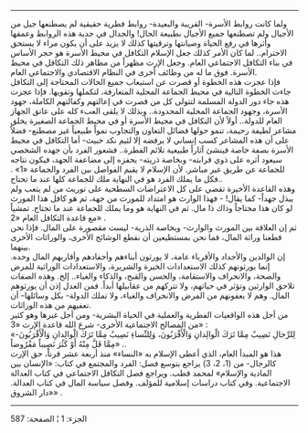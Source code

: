 ------------------------------------------------------------------------

ولما كانت روابط الأسرة- القريبة والبعيدة- روابط فطرية حقيقية لم يصطنعها
جيل من الأجيال ولم تصطنعها جميع الأجيال بطبيعة الحال! والجدال في جدية
هذه الروابط وعمقها وأثرها في رفع الحياة وصيانتها وترقيتها كذلك لا يزيد
على أن يكون مراء لا يستحق الاحترام.. لما كان الأمر كذلك جعل الإسلام
التكافل في محيط الأسرة هو حجر الأساس في بناء التكافل الاجتماعي العام.
وجعل الإرث مظهراً من مظاهر ذلك التكافل في محيط الأسرة. فوق ما له من وظائف
أخرى في النظام الاقتصادي والاجتماعي العام.  
فإذا عجزت هذه الخطوة أو قصرت عن استيعاب جميع الحالات المحتاجة إلى
التكافل جاءت الخطوة التالية في محيط الجماعة المحلية المتعارفة، لتكملها
وتقويها. فإذا عجزت هذه جاء دور الدولة المسلمة لتتولى كل من قصرت في
إعالتهم وكفالتهم الكاملة، جهود الأسرة، وجهود الجماعة المحلية المحدودة..
وبذلك لا يلقى العبء كله على عاتق الجهاز العام للدولة.. أولاً لأن التكافل
في محيط الأسرة أو في محيط الجماعة الصغيرة يخلق مشاعر لطيفة رحيمة، تنمو
حولها فضائل التعاون والتجاوب نمواً طبيعياً غير مصطنع- فضلاً على أن هذه
المشاعر كسب إنساني لا يرفضه إلا لئيم نكد خبيث- أما التكافل في محيط
الأسرة بصفة خاصة فينشئ آثاراً طبيعية تلائم الفطرة.. فشعور الفرد بأن جهده
الشخصي سيعود أثره على ذوي قرابته- وبخاصة ذريته- يحفزه إلى مضاعفة الجهد،
فيكون نتاجه للجماعة عن طريق غير مباشر. لأن الإسلام لا يقيم الفواصل بين
الفرد والجماعة «1» . فكل ما يملك الفرد هو في النهاية ملك للجماعة كلها
عند ما تحتاج..  
وهذه القاعدة الأخيرة تقضي على كل الاعتراضات السطحية على توريث من لم يتعب
ولم يبذل جهداً- كما يقال! - فهذا الوارث هو امتداد للمورث من جهة، ثم هو
كافل هذا المورث لو كان هذا محتاجاً وذاك ذا مال. ثم في النهاية هو وما يملك
للجماعة عند ما تحتاج. تمشياً مع قاعدة التكافل العام «2» .  
ثم إن العلاقة بين المورث والوارث- وبخاصة الذرية- ليست مقصورة على المال.
فإذا نحن قطعنا وراثة المال، فما نحن بمستطيعين أن نقطع الوشائج الأخرى،
والوراثات الأخرى بينهما.  
إن الوالدين والأجداد والأقرباء عامة، لا يورثون أبناءهم وأحفادهم وأقاربهم
المال وحده. إنما يورثونهم كذلك الاستعدادات الخيرة والشريرة، والاستعدادات
الوراثية للمرض والصحة، والانحراف والاستقامة، والحسن والقبح، والذكاء
والغباء.. إلخ. وهذه الصفات تلاحق الوارثين وتؤثر في حياتهم، ولا تتركهم من
عقابيلها أبداً. فمن العدل إذن أن يورثوهم المال. وهم لا يعفونهم من المرض
والانحراف والغباء، ولا تملك الدولة- بكل وسائلها- أن تعفيهم من هذه
الوراثات.  
من أجل هذه الواقعيات الفطرية والعملية في الحياة البشرية- ومن أجل غيرها
وهو كثير من المصالح الاجتماعية الأخرى- شرع الله قاعدة الإرث «3» :  
«لِلرِّجالِ نَصِيبٌ مِمَّا تَرَكَ الْوالِدانِ وَالْأَقْرَبُونَ، وَلِلنِّساءِ نَصِيبٌ مِمَّا تَرَكَ الْوالِدانِ
وَالْأَقْرَبُونَ- مِمَّا قَلَّ مِنْهُ أَوْ كَثُرَ نَصِيباً مَفْرُوضاً» ..  
هذا هو المبدأ العام، الذي أعطى الإسلام به «النساء» منذ أربعة عشر قرناً،
حق الإرث كالرجال- من (1، 2، 3) يراجع بتوسع فصل: الفرد والمجتمع في كتاب:
«الإنسان بين المادية والإسلام» لمحمد قطب. ويراجع فصل التكافل الاجتماعي
في كتاب العدالة الاجتماعية. وفي كتاب دراسات إسلامية للمؤلف. وفصل سياسة
المال في كتاب العدالة. «دار الشروق» .

------------------------------------------------------------------------

الجزء: 1 ¦ الصفحة: 587
